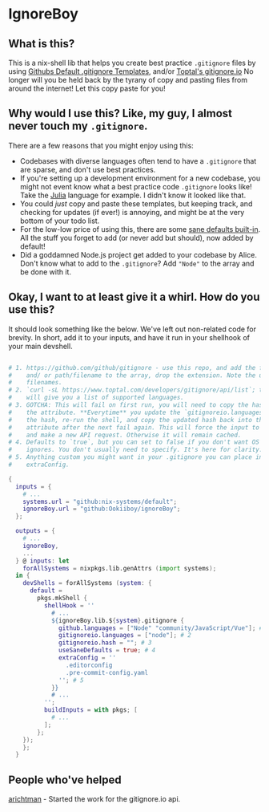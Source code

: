 # IgnoreBoy

## What is this?

This is a nix-shell lib that helps you create best practice `.gitignore` files
by using
[Githubs Default .gitignore Templates](https://github.com/github/gitignore), 
and/or [Toptal's gitignore.io](https://gitignore.io) No longer will you be held 
back by the tyrany of copy and pasting files from around the internet! Let this 
copy paste for you!

## Why would I use this? Like, my guy, I almost never touch my `.gitignore`.

There are a few reasons that you might enjoy using this:

- Codebases with diverse languages often tend to have a `.gitignore` that are
  sparse, and don't use best practices.
- If you're setting up a development environment for a new codebase, you might
  not event know what a best practice code `.gitignore` looks like! Take the
  [Julia](https://github.com/github/gitignore/blob/main/Julia.gitignore)
  language for example. I didn't know it looked like that.
- You could _just_ copy and paste these templates, but keeping track, and
  checking for updates (if ever!) is annoying, and might be at the very bottom
  of your todo list.
- For the low-low price of using this, there are some
  [sane defaults built-in](https://github.com/Ookiiboy/ignoreBoy/blob/main/flake.nix#L71C1-L76C24).
  All the stuff you forget to add (or never add but should), now added by
  default!
- Did a goddamned Node.js project get added to your codebase by Alice. Don't
  know what to add to the `.gitignore`? Add `"Node"` to the array and be done
  with it.

## Okay, I want to at least give it a whirl. How do you use this?

It should look something like the below. We've left out non-related code for
brevity. In short, add it to your inputs, and have it run in your shellhook of
your main devshell.

```nix

# 1. https://github.com/github/gitignore - use this repo, and add the filename
#    and/ or path/filename to the array, drop the extension. Note the uppercase
#    filenames.
# 2. `curl -sL https://www.toptal.com/developers/gitignore/api/list`; this
#    will give you a list of supported languages.
# 3. GOTCHA: This will fail on first run, you will need to copy the hash into 
#    the attribute. **Everytime** you update the `gitignoreio.languages`, delete
#    the hash, re-run the shell, and copy the updated hash back into the 
#    attribute after the next fail again. This will force the input to refresh,
#    and make a new API request. Otherwise it will remain cached.
# 4. Defaults to `true`, but you can set to false if you don't want OS related 
#    ignores. You don't usually need to specify. It's here for clarity.
# 5. Anything custom you might want in your .gitignore you can place in this
#    extraConfig.

{
  inputs = {
    # ...
    systems.url = "github:nix-systems/default";
    ignoreBoy.url = "github:Ookiiboy/ignoreBoy";
  };

  outputs = {
    # ...
    ignoreBoy,
    ...
  } @ inputs: let
    forAllSystems = nixpkgs.lib.genAttrs (import systems);
  in {
    devShells = forAllSystems (system: {
      default = 
        pkgs.mkShell {
          shellHook = ''
            # ...
            ${ignoreBoy.lib.${system}.gitignore {
              github.languages = ["Node" "community/JavaScript/Vue"]; # 1
              gitignoreio.languages = ["node"]; # 2
              gitignoreio.hash = ""; # 3
              useSaneDefaults = true; # 4
              extraConfig = ''
                .editorconfig
                .pre-commit-config.yaml
              ''; # 5
            }}
            # ...
          '';
          buildInputs = with pkgs; [
            # ...
          ];
        };
    });
    };
  }
```

## People who've helped
[arichtman](https://github.com/arichtman) - Started the work for the gitignore.io api.
